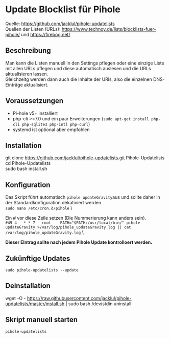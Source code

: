 # Update Blocklist für Pihole
Quelle: https://github.com/jacklul/pihole-updatelists \
Quellen der Listen (URLs): https://www.technoy.de/lists/blocklists-fuer-pihole/ und https://firebog.net/ 
## Beschreibung
Man kann die Listen manuell in den Settings pflegen oder eine einzige Liste mit allen URLs pflegen und diese automatisch auslesen und die URLs aktualisieren lassen.\
Gleichzeitg werden dann auch die Inhalte der URls, also die einzelnen DNS-Einträge aktualisiert.
## Voraussetzungen
* Pi-hole v5+ installiert
* php-cli >=7.0 und ein paar Erweiterungen (`sudo apt-get install php-cli php-sqlite3 php-intl php-curl`)
* systemd ist optional aber empfohlen
## Installation
git clone https://github.com/jacklul/pihole-updatelists.git Pihole-Updatelists \
cd Pihole-Updatelists \
sudo bash install.sh
## Konfiguration
Das Skript führt automatisch `pihole updateGravity`aus und sollte daher in der Standardkonfiguration dekativiert werden \
`sudo nano /etc/cron.d/pihole` \

Ein # vor diese Zeile setzen (Die Nummerierung kann anders sein). \
`#49 4   * * 7   root    PATH="$PATH:/usr/local/bin/" pihole updateGravity >/var/log/pihole_updateGravity.log || cat /var/log/pihole_updateGravity.log` \

**Dieser EIntrag sollte nach jedem Pihole Update kontrolloert werden.**

## Zukünftige Updates
`sudo pihole-updatelists --update`

## Deinstallation
wget -O - https://raw.githubusercontent.com/jacklul/pihole-updatelists/master/install.sh | sudo bash /dev/stdin uninstall

## Skript manuell starten
`pihole-updatelists`
